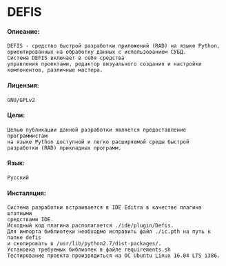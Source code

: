 # DEFIS

#### Описание:
    DEFIS - cредство быстрой разработки приложений (RAD) на языке Python,
    ориентированных на обработку данных с использованием СУБД.
    Система DEFIS включает в себя средства
    управления проектами, редактор визуального создания и настройки
    компонентов, различные мастера.

#### Лицензия:
    GNU/GPLv2

#### Цели:
    Целью публикации данной разработки является предоставление программистам
    на языке Python доступной и легко расширяемой среды быстрой
    разработки (RAD) прикладных программ.

#### Язык:
    Русский

#### Инсталяция:
    Система разработки встраивается в IDE Editra в качестве плагина штатными
    средствами IDE.
    Исходный код плагина располагается ./ide/plugin/Defis.
    Для импорта библиотеки необходмо исправить файл ./ic.pth на путь к папке defis
    и скопировать в /usr/lib/python2.7/dist-packages/.
    Установка требуемых библиотек в файле requirements.sh
    Тестирование проекта производиться на ОС Ubuntu Linux 16.04 LTS i386.